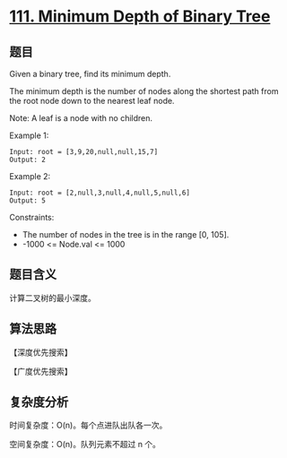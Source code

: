 # [111. Minimum Depth of Binary Tree](https://leetcode.com/problems/minimum-depth-of-binary-tree/)

## 题目

Given a binary tree, find its minimum depth.

The minimum depth is the number of nodes along the shortest path from the root node down to the nearest leaf node.

Note: A leaf is a node with no children.

Example 1:
```
Input: root = [3,9,20,null,null,15,7]
Output: 2
```

Example 2:
```
Input: root = [2,null,3,null,4,null,5,null,6]
Output: 5
```

Constraints:
- The number of nodes in the tree is in the range [0, 105].
- -1000 <= Node.val <= 1000

## 题目含义

计算二叉树的最小深度。

## 算法思路

【深度优先搜索】

【广度优先搜索】

## 复杂度分析

时间复杂度：O(n)。每个点进队出队各一次。

空间复杂度：O(n)。队列元素不超过 n 个。
